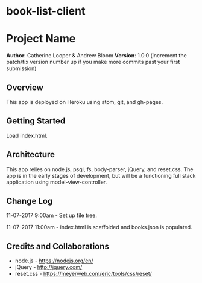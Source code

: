 # book-list-client

# Project Name

**Author**: Catherine Looper & Andrew Bloom
**Version**: 1.0.0 (increment the patch/fix version number up if you make more commits past your first submission)

## Overview
This app is deployed on Heroku using atom, git, and gh-pages.

## Getting Started
Load index.html.

## Architecture
This app relies on node.js, psql, fs, body-parser, jQuery, and reset.css.
The app is in the early stages of development, but will be a functioning full stack application using model-view-controller.

## Change Log

11-07-2017 9:00am - Set up file tree.

11-07-2017 11:00am - index.html is scaffolded and books.json is populated.

## Credits and Collaborations

* node.js - https://nodejs.org/en/
* jQuery - http://jquery.com/
* reset.css - https://meyerweb.com/eric/tools/css/reset/
